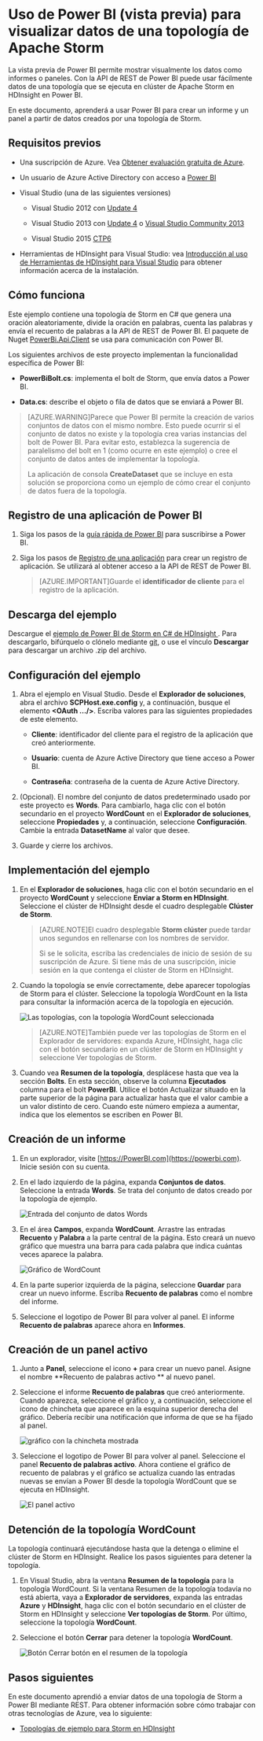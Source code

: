 <properties
 pageTitle="Escribir datos en Power BI desde Apache Storm | Microsoft Azure"
 description="Escriba datos en Power BI desde una topología de C# que se ejecuta en un clúster de Apache Storm en HDInsight. Además, cree un informe y un panel en tiempo real con Power BI."
 services="hdinsight"
 documentationCenter=""
 authors="Blackmist"
 manager="paulettm"
 editor="cgronlun"/>

<tags
 ms.service="hdinsight"
 ms.devlang="dotnet"
 ms.topic="article"
 ms.tgt_pltfrm="na"
 ms.workload="big-data"
 ms.date="07/17/2015"
 ms.author="larryfr"/>

# Uso de Power BI (vista previa) para visualizar datos de una topología de Apache Storm

La vista previa de Power BI permite mostrar visualmente los datos como informes o paneles. Con la API de REST de Power BI puede usar fácilmente datos de una topología que se ejecuta en clúster de Apache Storm en HDInsight en Power BI.

En este documento, aprenderá a usar Power BI para crear un informe y un panel a partir de datos creados por una topología de Storm.

## Requisitos previos

- Una suscripción de Azure. Vea [Obtener evaluación gratuita de Azure](http://azure.microsoft.com/documentation/videos/get-azure-free-trial-for-testing-hadoop-in-hdinsight/).

* Un usuario de Azure Active Directory con acceso a [Power BI](https://powerbi.com)

* Visual Studio (una de las siguientes versiones)

    * Visual Studio 2012 con [Update 4](http://www.microsoft.com/download/details.aspx?id=39305)

    * Visual Studio 2013 con [Update 4](http://www.microsoft.com/download/details.aspx?id=44921) o [Visual Studio Community 2013](http://go.microsoft.com/fwlink/?linkid=517284&clcid=0x409)

    * Visual Studio 2015 [CTP6](http://visualstudio.com/downloads/visual-studio-2015-ctp-vs)

* Herramientas de HDInsight para Visual Studio: vea [Introducción al uso de Herramientas de HDInsight para Visual Studio](../HDInsight/hdinsight-hadoop-visual-studio-tools-get-started.md) para obtener información acerca de la instalación.

## Cómo funciona

Este ejemplo contiene una topología de Storm en C# que genera una oración aleatoriamente, divide la oración en palabras, cuenta las palabras y envía el recuento de palabras a la API de REST de Power BI. El paquete de Nuget [PowerBi.Api.Client](https://github.com/Vtek/PowerBI.Api.Client) se usa para comunicación con Power BI.

Los siguientes archivos de este proyecto implementan la funcionalidad específica de Power BI:

* **PowerBiBolt.cs**: implementa el bolt de Storm, que envía datos a Power BI.

* **Data.cs**: describe el objeto o fila de datos que se enviará a Power BI.

> [AZURE.WARNING]Parece que Power BI permite la creación de varios conjuntos de datos con el mismo nombre. Esto puede ocurrir si el conjunto de datos no existe y la topología crea varias instancias del bolt de Power BI. Para evitar esto, establezca la sugerencia de paralelismo del bolt en 1 (como ocurre en este ejemplo) o cree el conjunto de datos antes de implementar la topología.
>
> La aplicación de consola **CreateDataset** que se incluye en esta solución se proporciona como un ejemplo de cómo crear el conjunto de datos fuera de la topología.

## Registro de una aplicación de Power BI

1. Siga los pasos de la [guía rápida de Power BI](https://msdn.microsoft.com/en-US/library/dn931989.aspx) para suscribirse a Power BI.

2. Siga los pasos de [Registro de una aplicación](https://msdn.microsoft.com/en-US/library/dn877542.aspx) para crear un registro de aplicación. Se utilizará al obtener acceso a la API de REST de Power BI.

    > [AZURE.IMPORTANT]Guarde el **identificador de cliente** para el registro de la aplicación.

## Descarga del ejemplo

Descargue el [ejemplo de Power BI de Storm en C# de HDInsight ](https://github.com/Blackmist/hdinsight-csharp-storm-powerbi). Para descargarlo, bifúrquelo o clónelo mediante [git](http://git-scm.com/), o use el vínculo **Descargar** para descargar un archivo .zip del archivo.

## Configuración del ejemplo

1. Abra el ejemplo en Visual Studio. Desde el **Explorador de soluciones**, abra el archivo **SCPHost.exe.config** y, a continuación, busque el elemento **<OAuth .../>**. Escriba valores para las siguientes propiedades de este elemento.

    * **Cliente**: identificador del cliente para el registro de la aplicación que creó anteriormente.

    * **Usuario**: cuenta de Azure Active Directory que tiene acceso a Power BI.

    * **Contraseña**: contraseña de la cuenta de Azure Active Directory.

2. (Opcional). El nombre del conjunto de datos predeterminado usado por este proyecto es **Words**. Para cambiarlo, haga clic con el botón secundario en el proyecto **WordCount** en el **Explorador de soluciones**, seleccione **Propiedades** y, a continuación, seleccione **Configuración**. Cambie la entrada **DatasetName** al valor que desee.

2. Guarde y cierre los archivos.

## Implementación del ejemplo

1. En el **Explorador de soluciones**, haga clic con el botón secundario en el proyecto **WordCount** y seleccione **Enviar a Storm en HDInsight**. Seleccione el clúster de HDInsight desde el cuadro desplegable **Clúster de Storm**.

    > [AZURE.NOTE]El cuadro desplegable **Storm clúster** puede tardar unos segundos en rellenarse con los nombres de servidor.
    >
    > Si se le solicita, escriba las credenciales de inicio de sesión de su suscripción de Azure. Si tiene más de una suscripción, inicie sesión en la que contenga el clúster de Storm en HDInsight.

2. Cuando la topología se envíe correctamente, debe aparecer topologías de Storm para el clúster. Seleccione la topología WordCount en la lista para consultar la información acerca de la topología en ejecución.

    ![Las topologías, con la topología WordCount seleccionada](./media/hdinsight-storm-power-bi-topology/topologysummary.png)

    > [AZURE.NOTE]También puede ver las topologías de Storm en el Explorador de servidores: expanda Azure, HDInsight, haga clic con el botón secundario en un clúster de Storm en HDInsight y seleccione Ver topologías de Storm.

3. Cuando vea **Resumen de la topología**, desplácese hasta que vea la sección **Bolts**. En esta sección, observe la columna **Ejecutados** columna para el bolt **PowerBI**. Utilice el botón Actualizar situado en la parte superior de la página para actualizar hasta que el valor cambie a un valor distinto de cero. Cuando este número empieza a aumentar, indica que los elementos se escriben en Power BI.

## Creación de un informe

1. En un explorador, visite [https://PowerBI.com](https://powerbi.com). Inicie sesión con su cuenta.

2. En el lado izquierdo de la página, expanda **Conjuntos de datos**. Seleccione la entrada **Words**. Se trata del conjunto de datos creado por la topología de ejemplo.

    ![Entrada del conjunto de datos Words](./media/hdinsight-storm-power-bi-topology/words.png)

3. En el área **Campos**, expanda **WordCount**. Arrastre las entradas **Recuento** y **Palabra** a la parte central de la página. Esto creará un nuevo gráfico que muestra una barra para cada palabra que indica cuántas veces aparece la palabra.

    ![Gráfico de WordCount](./media/hdinsight-storm-power-bi-topology/wordcountchart.png)

4. En la parte superior izquierda de la página, seleccione **Guardar** para crear un nuevo informe. Escriba **Recuento de palabras** como el nombre del informe.

5. Seleccione el logotipo de Power BI para volver al panel. El informe **Recuento de palabras** aparece ahora en **Informes**.

## Creación de un panel activo

1. Junto a **Panel**, seleccione el icono **+** para crear un nuevo panel. Asigne el nombre **Recuento de palabras activo ** al nuevo panel.

2. Seleccione el informe **Recuento de palabras** que creó anteriormente. Cuando aparezca, seleccione el gráfico y, a continuación, seleccione el icono de chincheta que aparece en la esquina superior derecha del gráfico. Debería recibir una notificación que informa de que se ha fijado al panel.

    ![gráfico con la chincheta mostrada](./media/hdinsight-storm-power-bi-topology/pushpin.png)

2. Seleccione el logotipo de Power BI para volver al panel. Seleccione el panel **Recuento de palabras activo**. Ahora contiene el gráfico de recuento de palabras y el gráfico se actualiza cuando las entradas nuevas se envían a Power BI desde la topología WordCount que se ejecuta en HDInsight.

    ![El panel activo](./media/hdinsight-storm-power-bi-topology/dashboard.png)

## Detención de la topología WordCount

La topología continuará ejecutándose hasta que la detenga o elimine el clúster de Storm en HDInsight. Realice los pasos siguientes para detener la topología.

1. En Visual Studio, abra la ventana **Resumen de la topología** para la topología WordCount. Si la ventana Resumen de la topología todavía no está abierta, vaya a **Explorador de servidores**, expanda las entradas **Azure** y **HDInsight**, haga clic con el botón secundario en el clúster de Storm en HDInsight y seleccione **Ver topologías de Storm**. Por último, seleccione la topología **WordCount**.

2. Seleccione el botón **Cerrar** para detener la topología **WordCount**.

    ![Botón Cerrar botón en el resumen de la topología](./media/hdinsight-storm-power-bi-topology/killtopology.png)

## Pasos siguientes

En este documento aprendió a enviar datos de una topología de Storm a Power BI mediante REST. Para obtener información sobre cómo trabajar con otras tecnologías de Azure, vea lo siguiente:

* [Topologías de ejemplo para Storm en HDInsight](hdinsight-storm-example-topology.md)

<!---HONumber=August15_HO6-->